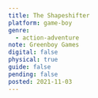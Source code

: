 ```yaml
---
title: The Shapeshifter
platform: game-boy
genre:
  - action-adventure
note: Greenboy Games
digital: false
physical: true
guide: false
pending: false
posted: 2021-11-03
---
```

